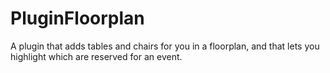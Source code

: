 # PluginFloorplan
A plugin that adds tables and chairs for you in a floorplan, and that lets you highlight which are reserved for an event.
